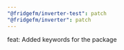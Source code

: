 ```yaml
---
"@fridgefm/inverter-test": patch
"@fridgefm/inverter": patch
---
```


feat: Added keywords for the package
